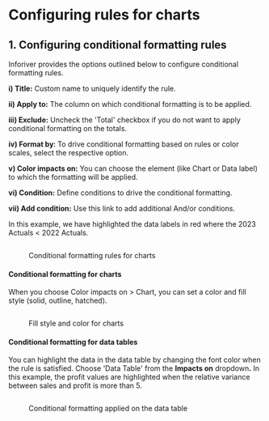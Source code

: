 # Configuring rules for charts

## 1. Configuring conditional formatting rules

Inforiver provides the options outlined below to configure conditional formatting rules.

**i) Title:** Custom name to uniquely identify the rule.

**ii) Apply to:** The column on which conditional formatting is to be applied.

**iii) Exclude:** Uncheck the 'Total' checkbox if you do not want to apply conditional formatting on the totals.

**iv) Format by**: To drive conditional formatting based on rules or color scales,  select the respective option.

**v) Color impacts on:** You can choose the element (like Chart or Data label) to which the formatting will be applied.

**vi) Condition:** Define conditions to drive the conditional formatting.

**vii) Add condition:** Use this link to add additional And/or conditions.

In this example, we have highlighted the data labels in red where the 2023 Actuals < 2022 Actuals.

<figure><img src="../../../.gitbook/assets/image (1170).png" alt=""><figcaption><p>Conditional formatting rules for charts</p></figcaption></figure>

#### Conditional formatting for charts

When you choose Color impacts on > Chart, you can set a color and fill style (solid, outline, hatched).

<figure><img src="../../../.gitbook/assets/image (1716).png" alt=""><figcaption><p>Fill style and color for charts</p></figcaption></figure>

#### Conditional formatting for data tables

You can highlight the data in the data table by changing the font color when the rule is satisfied. Choose 'Data Table' from the **Impacts on** dropdow&#x6E;**.**  In this example, the profit values are highlighted when the relative variance between sales and profit is more than 5.

<figure><img src="../../../.gitbook/assets/image (9).png" alt=""><figcaption><p>Conditional formatting applied on the data table</p></figcaption></figure>
